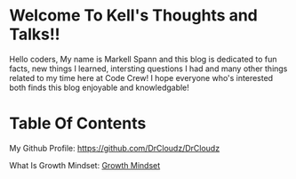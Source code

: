 <h1> Welcome To Kell's Thoughts and Talks!!</h1>

Hello coders, My name is Markell Spann and this blog is dedicated to fun facts, new things I learned, intersting questions I had and many other things related to my time here at Code Crew! I hope everyone who's interested both finds this blog enjoyable and knowledgable! 

<h1> Table Of Contents</h1>
 
My Github Profile: https://github.com/DrCloudz/DrCloudz

What Is Growth Mindset: [Growth Mindset](https://vscode.dev/github/CodeCrew-CodeSchool/SideQuests/blob/main/src/docs/Blog/2025/DrClouzy/growthmindset.md)
